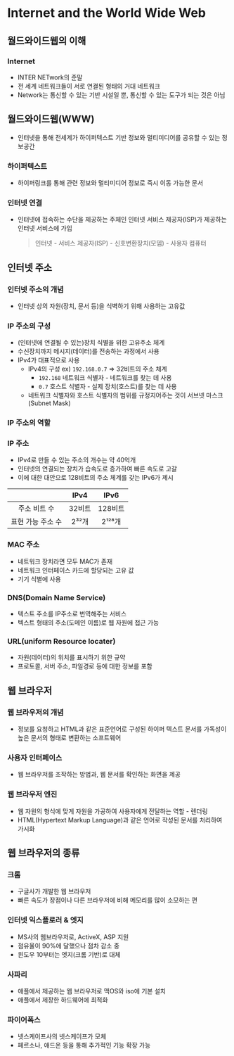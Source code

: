 # Internet and the World Wide Web
## 월드와이드웹의 이해
### Internet
* INTER NETwork의 준말
* 전 세계 네트워크들이 서로 연결된 형태의 거대 네트워크
* Network는 통신할 수 있는 기반 시설일 뿐, 통신할 수 있는 도구가 되는 것은 아님

## 월드와이드웹(WWW)
* 인터넷을 통해 전세계가 하이퍼텍스트 기반 정보와 멀티미디어를 공유할 수 있는 정보공간

### 하이퍼텍스트
* 하이퍼링크를 통해 관련 정보와 멀티미디어 정보로 즉시 이동 가능한 문서

### 인터넷 연결
* 인터넷에 접속하는 수단을 제공하는 주체인 인터넷 서비스 제공자(ISP)가 제공하는 인터넷 서비스에 가입
    > 인터넷 - 서비스 제공자(ISP) - 신호변환장치(모뎀) - 사용자 컴퓨터

## 인터넷 주소
### 인터넷 주소의 개념
* 인터넷 상의 자원(장치, 문서 등)을 식벽하기 위해 사용하는 고유값

### IP 주소의 구성
* (인터넷에 연결될 수 있는)장치 식별을 위한 고유주소 체계
* 수신장치까지 메시지(데이터)를 전송하는 과정에서 사용
* IPv4가 대표적으로 사용
    * IPv4의 구성 ex) `192.168.0.7` => 32비트의 주소 체계
        * `192.168` 네트워크 식별자 - 네트워크를 찾는 데 사용
        * `0.7` 호스트 식별자 - 실제 장치(호스트)를 찾는 데 사용
    * 네트워크 식별자와 호스트 식별자의 범위를 규정지어주는 것이 서브넷 마스크(Subnet Mask)

### IP 주소의 역할
### IP 주소
* IPv4로 만들 수 있는 주소의 개수는 약 40억개
* 인터넷의 연결되는 장치가 습속도로 증가하여 빠른 속도로 고갈
* 이에 대한 대안으로 128비트의 주소 체계를 갖는 IPv6가 제시

||IPv4|IPv6|
|:---:|:---:|:---:|
|주소 비트 수|32비트|128비트|
|표현 가능 주소 수|2³²개|2¹²⁸개|

### MAC 주소
* 네트워크 장치라면 모두 MAC가 존재
* 네트워크 인터페이스 카드에 할당되는 고유 값
* 기기 식별에 사용

### DNS(Domain Name Service)
* 텍스트 주소를 IP주소로 번역해주는 서비스
* 텍스트 형태의 주소(도메인 이름)로 웹 자원에 접근 가능

### URL(uniform Resource locater)
* 자원(데이터)의 위치를 표시하기 위한 규약
* 프로토콜, 서버 주소, 파일경로 등에 대한 정보를 포함

## 웹 브라우저
### 웹 브라우저의 개념
* 정보를 요청하고 HTML과 같은 표준언어로 구성된 하이퍼 텍스트 문서를 가독성이 높은 문서의 형태로 변환하는 소프트웨어

### 사용자 인터페이스
* 웹 브라우저를 조작하는 방법과, 웹 문서를 확인하는 화면을 제공

### 웹 브라우저 엔진
* 웹 자원의 형식에 맞게 자원을 가공하여 사용자에게 전달하는 역할 - 렌더링
* HTML(Hypertext Markup Language)과 같은 언어로 작성된 문서를 처리하여 가시화

## 웹 브라우저의 종류
### 크롬
* 구글사가 개발한 웹 브라우저
* 빠른 속도가 장점이나 다른 브라우저에 비해 메모리를 많이 소모하는 편

### 인터넷 익스플로러 & 엣지
* MS사의 웹브라우저로, ActiveX, ASP 지원
* 점유율이 90%에 달했으나 점차 감소 중
* 윈도우 10부터는 엣지(크롬 기반)로 대체

### 사파리
* 애플에서 제공하는 웹 브라우저로 맥OS와 iso에 기본 설치
* 애플에서 제장한 하드웨어에 최적화

### 파이어폭스
* 넷스케이프사의 넷스케이프가 모체
* 페르소나, 애드온 등을 통해 추가적인 기능 확장 가능

